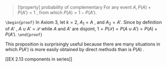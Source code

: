 
> [!property] probability of complementary
> For any event $A,P\left( A\right) + P\left( {A}'\right) = 1$ , from which $P\left( A\right) = 1 - P\left( {A}'\right)$.

`\begin{proof}`
In Axiom 3, let $k = 2$, ${A}_{1} = A$ , and ${A}_{2} = A'$.
Since by definition of ${A}'$ , $A \cup {A}' = \mathcal{S}$ while $A$ and ${A}'$ are disjoint, $1 = P\left( \mathcal{S}\right) = P\left( {A \cup {A}'}\right) = P\left( A\right) + P\left( {A}'\right)$.
`\end{proof}`

This proposition is surprisingly useful because there are many situations in which $P\left( {A}'\right)$ is more easily obtained by direct methods than is $P\left( A\right)$ .

[[EX 2.13 components in series]]